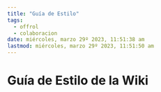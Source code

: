 ```yaml
---
title: "Guía de Estilo"
tags:
  - offrol
  - colaboracion
date: miércoles, marzo 29º 2023, 11:51:38 am
lastmod: miércoles, marzo 29º 2023, 11:51:50 am
---
```


# Guía de Estilo de la Wiki